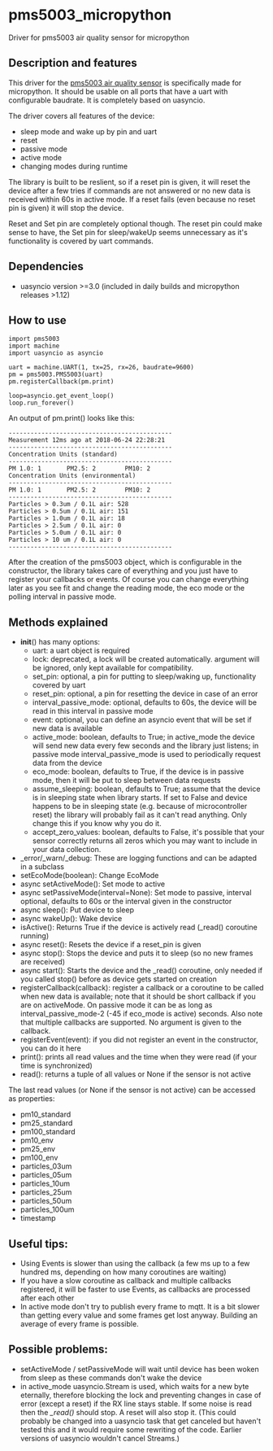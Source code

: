 # pms5003_micropython
Driver for pms5003 air quality sensor for micropython

## Description and features
This driver for the [pms5003 air quality sensor](http://www.aqmd.gov/docs/default-source/aq-spec/resources-page/plantower-pms5003-manual_v2-3.pdf) is specifically made for micropython.
It should be usable on all ports that have a uart with configurable baudrate.
It is completely based on uasyncio.

The driver covers all features of the device:
* sleep mode and wake up by pin and uart
* reset
* passive mode
* active mode
* changing modes during runtime

The library is built to be reslient, so if a reset pin is given, it will reset the device after a few tries if commands are not answered or no new data is received within 60s in active mode. 
If a reset fails (even because no reset pin is given) it will stop the device.

Reset and Set pin are completely optional though. The reset pin could make sense to have, the Set pin for sleep/wakeUp seems unnecessary as it's functionality is covered by uart commands.

## Dependencies

* uasyncio version >=3.0 (included in daily builds and micropython releases >1.12)

## How to use
```
import pms5003
import machine
import uasyncio as asyncio

uart = machine.UART(1, tx=25, rx=26, baudrate=9600)
pm = pms5003.PMS5003(uart)
pm.registerCallback(pm.print)

loop=asyncio.get_event_loop()
loop.run_forever()
```

An output of pm.print() looks like this:
```
---------------------------------------------
Measurement 12ms ago at 2018-06-24 22:28:21
---------------------------------------------
Concentration Units (standard)
---------------------------------------------
PM 1.0: 1       PM2.5: 2        PM10: 2
Concentration Units (environmental)
---------------------------------------------
PM 1.0: 1       PM2.5: 2        PM10: 2
---------------------------------------------
Particles > 0.3um / 0.1L air: 528
Particles > 0.5um / 0.1L air: 151
Particles > 1.0um / 0.1L air: 18
Particles > 2.5um / 0.1L air: 0
Particles > 5.0um / 0.1L air: 0
Particles > 10 um / 0.1L air: 0
---------------------------------------------
```
 
After the creation of the pms5003 object, which is configurable in the constructor, the library takes care of everything and you just have to register your callbacks or events.
Of course you can change everything later as you see fit and change the reading mode, the eco mode or the polling interval in passive mode.
 
## Methods explained
* __init__() has many options:
  * uart:       a uart object is required
  * lock:       deprecated, a lock will be created automatically. argument will be ignored, only kept available for compatibility.
  * set_pin:    optional, a pin for putting to sleep/waking up, functionality covered by uart
  * reset_pin:  optional, a pin for resetting the device in case of an error
  * interval_passive_mode: optional, defaults to 60s, the device will be read in this interval in passive mode
  * event:      optional, you can define an asyncio event that will be set if new data is available
  * active_mode:  boolean, defaults to True; in active_mode the device will send new data every few seconds and the library just listens; in passive mode interval_passive_mode is used to periodically request data from the device
  * eco_mode:   boolean, defaults to True, if the device is in passive mode, then it will be put to sleep between data requests
  * assume_sleeping: boolean, defaults to True; assume that the device is in sleeping state when library starts. If set to False and device happens to be in sleeping state (e.g. because of microcontroller reset) the library will probably fail as it can't read anything. Only change this if you know why you do it.
  * accept_zero_values: boolean, defaults to False, it's possible that your sensor correctly returns all zeros which you may want to include in your data collection.
* _error/_warn/_debug: These are logging functions and can be adapted in a subclass
* setEcoMode(boolean): Change EcoMode
* async setActiveMode():  Set mode to active
* async setPassiveMode(interval=None): Set mode to passive, interval optional, defaults to 60s or the interval given in the constructor
* async sleep():  Put device to sleep
* async wakeUp(): Wake device
* isActive(): Returns True if the device is actively read (_read() coroutine running)
* async reset(): Resets the device if a reset_pin is given
* async stop(): Stops the device and puts it to sleep (so no new frames are received)
* async start(): Starts the device and the _read() coroutine, only needed if you called stop() before as device gets started on creation
* registerCallback(callback): register a callback or a coroutine to be called when new data is available; note that it should be short callback if you are on activeMode. On passive mode it can be as long as interval_passive_mode-2 (-45 if eco_mode is active) seconds. Also note that multiple callbacks are supported. No argument is given to the callback.
* registerEvent(event): if you did not register an event in the constructor, you can do it here
* print():  prints all read values and the time when they were read (if your time is synchronized)
* read(): returns a tuple of all values or None if the sensor is not active

The last read values (or None if the sensor is not active) can be accessed as properties:
* pm10_standard
* pm25_standard
* pm100_standard
* pm10_env
* pm25_env
* pm100_env
* particles_03um
* particles_05um
* particles_10um
* particles_25um
* particles_50um
* particles_100um
* timestamp

 
## Useful tips:
* Using Events is slower than using the callback (a few ms up to a few hundred ms, depending on how many coroutines are waiting)
* If you have a slow coroutine as callback and multiple callbacks registered, it will be faster to use Events, as callbacks are processed after each other 
* In active mode don't try to publish every frame to mqtt. It is a bit slower than getting every value and some frames get lost anyway. Building an average of every frame is possible. 
 
## Possible problems:
* setActiveMode / setPassiveMode will wait until device has been woken from sleep as these commands don't wake the device
* in active_mode uasyncio.Stream is used, which waits for a new byte eternally, therefore blocking the lock and preventing changes in case of error (except a reset) if the RX line stays stable. If some noise is read then the *_read()* should stop. A reset will also stop it. (This could probably be changed into a uasyncio task that get canceled but haven't tested this and it would require some rewriting of the code. Earlier versions of uasyncio wouldn't cancel Streams.)
